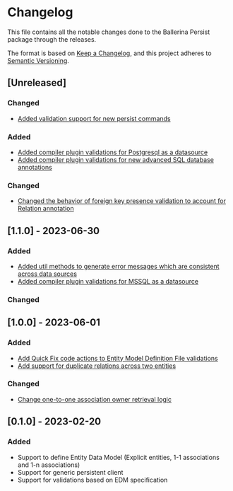 # Changelog
This file contains all the notable changes done to the Ballerina Persist package through the releases.

The format is based on [Keep a Changelog](https://keepachangelog.com/en/1.0.0/),
and this project adheres to [Semantic Versioning](https://semver.org/spec/v2.0.0.html).

## [Unreleased]

### Changed
- [Added validation support for new persist commands](https://github.com/ballerina-platform/ballerina-library/issues/5784)

### Added
- [Added compiler plugin validations for Postgresql as a datasource](https://github.com/ballerina-platform/ballerina-library/issues/5829)
- [Added compiler plugin validations for new advanced SQL database annotations](https://github.com/ballerina-platform/ballerina-library/issues/6068)

### Changed
- [Changed the behavior of foreign key presence validation to account for Relation annotation](https://github.com/ballerina-platform/ballerina-library/issues/6068)

## [1.1.0] - 2023-06-30

### Added
- [Added util methods to generate error messages which are consistent across data sources](https://github.com/ballerina-platform/ballerina-standard-library/issues/4360)
- [Added compiler plugin validations for MSSQL as a datasource](https://github.com/ballerina-platform/ballerina-standard-library/issues/4506)

### Changed

## [1.0.0] - 2023-06-01

### Added
- [Add Quick Fix code actions to Entity Model Definition File validations](https://github.com/ballerina-platform/ballerina-standard-library/issues/4088)
- [Add support for duplicate relations across two entities](https://github.com/ballerina-platform/ballerina-standard-library/issues/4178)

### Changed
- [Change one-to-one association owner retrieval logic](https://github.com/ballerina-platform/ballerina-standard-library/issues/4163)

## [0.1.0] - 2023-02-20

### Added

- Support to define Entity Data Model (Explicit entities, 1-1 associations and 1-n associations)
- Support for generic persistent client
- Support for validations based on EDM specification
